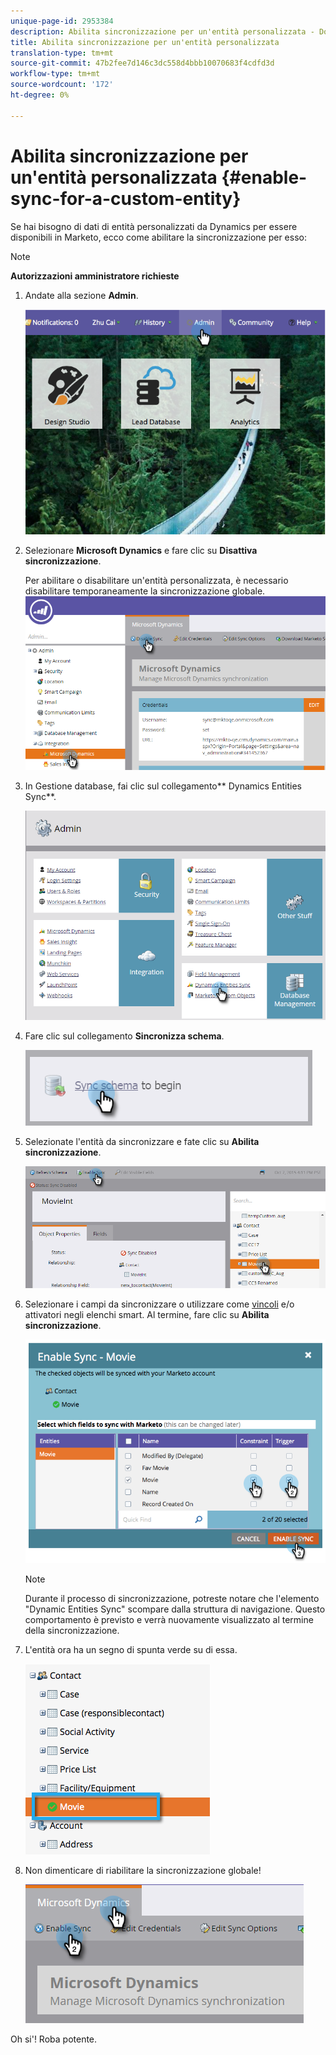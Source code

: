 ```yaml
---
unique-page-id: 2953384
description: Abilita sincronizzazione per un'entità personalizzata - Documenti Marketo - Documentazione prodotto
title: Abilita sincronizzazione per un'entità personalizzata
translation-type: tm+mt
source-git-commit: 47b2fee7d146c3dc558d4bbb10070683f4cdfd3d
workflow-type: tm+mt
source-wordcount: '172'
ht-degree: 0%

---
```



# Abilita sincronizzazione per un&#39;entità personalizzata {#enable-sync-for-a-custom-entity}

Se hai bisogno di dati di entità personalizzati da Dynamics per essere disponibili in Marketo, ecco come abilitare la sincronizzazione per esso:

>[!NOTE]
>
>**Autorizzazioni amministratore richieste**

1. Andate alla sezione **Admin**.

   ![](assets/image2014-10-20-14-3a32-3a16.png)

1. Selezionare **Microsoft Dynamics** e fare clic su **Disattiva sincronizzazione**.

   Per abilitare o disabilitare un&#39;entità personalizzata, è necessario disabilitare temporaneamente la sincronizzazione globale.
   ![](assets/image2015-11-10-9-3a0-3a6.png)

1. In Gestione database, fai clic sul collegamento** Dynamics Entities Sync**.

   ![](assets/image2015-11-10-9-3a6-3a55.png)

1. Fare clic sul collegamento **Sincronizza schema**.

   ![](assets/image2015-11-10-9-3a41-3a37.png)

1. Selezionate l&#39;entità da sincronizzare e fate clic su **Abilita sincronizzazione**.

   ![](assets/image2015-11-10-9-3a44-3a35.png)

1. Selezionare i campi da sincronizzare o utilizzare come [vincoli](../../../../../product-docs/core-marketo-concepts/smart-lists-and-static-lists/using-smart-lists/add-a-constraint-to-a-smart-list-filter.md) e/o attivatori negli elenchi smart. Al termine, fare clic su **Abilita sincronizzazione**.

   ![](assets/image2014-10-20-14-3a32-3a55.png)

   >[!NOTE]
   >
   >Durante il processo di sincronizzazione, potreste notare che l&#39;elemento &quot;Dynamic Entities Sync&quot; scompare dalla struttura di navigazione. Questo comportamento è previsto e verrà nuovamente visualizzato al termine della sincronizzazione.

1. L&#39;entità ora ha un segno di spunta verde su di essa.

   ![](assets/image2014-10-20-14-3a33-3a4.png)

1. Non dimenticare di riabilitare la sincronizzazione globale!

   ![](assets/image2015-11-10-9-3a48-3a35.png)

Oh si&#39;! Roba potente.
